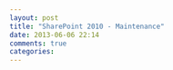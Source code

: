 ```yaml
---
layout: post
title: "SharePoint 2010 - Maintenance"
date: 2013-06-06 22:14
comments: true
categories: 
---
```

